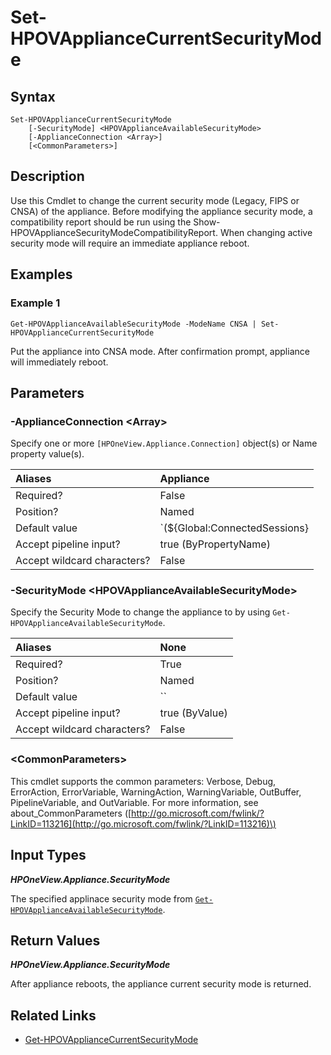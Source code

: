 ﻿---
description: Change the appliance current security mode.
---

# Set-HPOVApplianceCurrentSecurityMode

## Syntax

```text
Set-HPOVApplianceCurrentSecurityMode
    [-SecurityMode] <HPOVApplianceAvailableSecurityMode>
    [-ApplianceConnection <Array>]
    [<CommonParameters>]
```

## Description

Use this Cmdlet to change the current security mode (Legacy, FIPS or CNSA) of the appliance. Before modifying the appliance security mode, a compatibility report should be run using the Show-HPOVApplianceSecurityModeCompatibilityReport. When changing active security mode will require an immediate appliance reboot.

## Examples

###  Example 1 

```text
Get-HPOVApplianceAvailableSecurityMode -ModeName CNSA | Set-HPOVApplianceCurrentSecurityMode

```

Put the appliance into CNSA mode. After confirmation prompt, appliance will immediately reboot.

## Parameters

### -ApplianceConnection &lt;Array&gt;

Specify one or more `[HPOneView.Appliance.Connection]` object(s) or Name property value(s).

| Aliases | Appliance |
| :--- | :--- |
| Required? | False |
| Position? | Named |
| Default value | `(${Global:ConnectedSessions} | ? Default)` |
| Accept pipeline input? | true (ByPropertyName) |
| Accept wildcard characters? | False |

### -SecurityMode &lt;HPOVApplianceAvailableSecurityMode&gt;

Specify the Security Mode to change the appliance to by using `Get-HPOVApplianceAvailableSecurityMode`.

| Aliases | None |
| :--- | :--- |
| Required? | True |
| Position? | Named |
| Default value | `` |
| Accept pipeline input? | true (ByValue) |
| Accept wildcard characters? | False |

### &lt;CommonParameters&gt;

This cmdlet supports the common parameters: Verbose, Debug, ErrorAction, ErrorVariable, WarningAction, WarningVariable, OutBuffer, PipelineVariable, and OutVariable. For more information, see about\_CommonParameters \([http://go.microsoft.com/fwlink/?LinkID=113216](http://go.microsoft.com/fwlink/?LinkID=113216)\)

## Input Types

_**HPOneView.Appliance.SecurityMode**_

The specified applinace security mode from [`Get-HPOVApplianceAvailableSecurityMode`](get-hpovapplianceavailablesecuritymode.md).

## Return Values

_**HPOneView.Appliance.SecurityMode**_

After appliance reboots, the appliance current security mode is returned.

## Related Links

* [Get-HPOVApplianceCurrentSecurityMode](get-hpovappliancecurrentsecuritymode.md)
